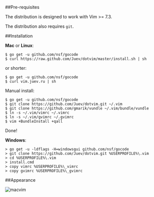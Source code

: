 ##Pre-requisites

The distribution is designed to work with Vim >= 7.3.

The distribution also requires `git`.

##Installation

**Mac** or **Linux**:

    $ go get -u github.com/nsf/gocode
    $ curl https://raw.github.com/Juev/dotvim/master/install.sh | sh

or shorter:

    $ go get -u github.com/nsf/gocode
    $ curl vim.juev.ru | sh

Manual install:

    $ go get -u github.com/nsf/gocode
    $ git clone https://github.com/Juev/dotvim.git ~/.vim
    $ git clone https://github.com/gmarik/vundle ~/.vim/bundle/vundle
    $ ln -s ~/.vim/vimrc ~/.vimrc
    $ ln -s ~/.vim/gvimrc ~/.gvimrc
    $ vim +BundleInstall +qall

Done!

**Windows**:

    > go get -u -ldflags -H=windowsgui github.com/nsf/gocode
    > git clone https://github.com/Juev/dotvim.git %USERPROFILE%\.vim
    > cd %USERPROFILE%\.vim
    > install.cmd
    > copy vimrc %USERPROFILE%\_vimrc
    > copy gvimrc %USERPROFILE%\_gvimrc

##Appearance

![macvim](http://juev.s3.amazonaws.com/macvim.png "MacVim")
